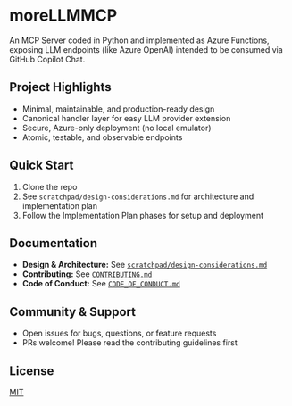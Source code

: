 # moreLLMMCP

An MCP Server coded in Python and implemented as Azure Functions, exposing LLM endpoints (like Azure OpenAI) intended to be consumed via GitHub Copilot Chat.

## Project Highlights
- Minimal, maintainable, and production-ready design
- Canonical handler layer for easy LLM provider extension
- Secure, Azure-only deployment (no local emulator)
- Atomic, testable, and observable endpoints

## Quick Start
1. Clone the repo
2. See `scratchpad/design-considerations.md` for architecture and implementation plan
3. Follow the Implementation Plan phases for setup and deployment

## Documentation
- **Design & Architecture:** See [`scratchpad/design-considerations.md`](scratchpad/design-considerations.md)
- **Contributing:** See [`CONTRIBUTING.md`](CONTRIBUTING.md)
- **Code of Conduct:** See [`CODE_OF_CONDUCT.md`](CODE_OF_CONDUCT.md)

## Community & Support
- Open issues for bugs, questions, or feature requests
- PRs welcome! Please read the contributing guidelines first

## License
[MIT](LICENSE)
